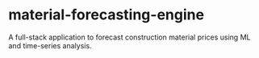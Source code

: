 # material-forecasting-engine
A full-stack application to forecast construction material prices using ML and time-series analysis.
